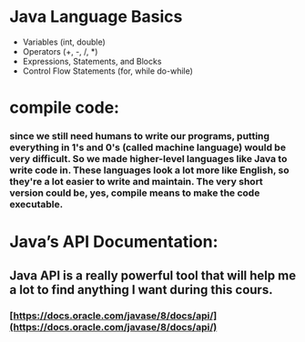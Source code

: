# Java Language Basics 
- Variables (int, double)
- Operators (+, -, /, *)
- Expressions, Statements, and Blocks
- Control Flow Statements (for, while do-while)

# compile code:

###  since we still need humans to write our programs, putting everything in 1's and 0's (called machine language) would be very difficult. So we made higher-level languages like Java to write code in. These languages look a lot more like English, so they're a lot easier to write and maintain. The very short version could be, yes, compile means to make the code executable.

# Java’s API Documentation:

## Java API is a really powerful tool that will help me a lot to find anything I want during this cours.

###  [https://docs.oracle.com/javase/8/docs/api/](https://docs.oracle.com/javase/8/docs/api/)


